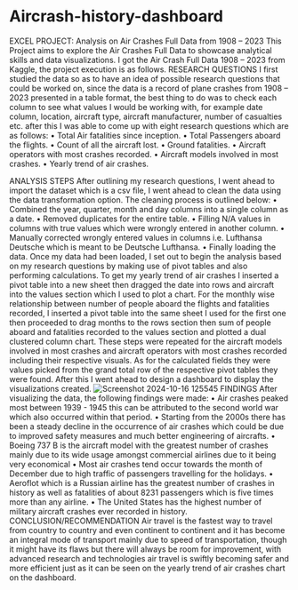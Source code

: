 # Aircrash-history-dashboard

EXCEL PROJECT: Analysis on Air Crashes Full Data from 1908 – 2023
This Project aims to explore the Air Crashes Full Data to showcase analytical skills and data visualizations. I got the Air Crash Full Data 1908 – 2023 from Kaggle, the project execution is as follows.
RESEARCH QUESTIONS
I first studied the data so as to have an idea of possible research questions that could be worked on, since the data is a record of plane crashes from 1908 – 2023 presented in a table format, the best thing to do was to check each column to see what values I would be working with, for example date column, location, aircraft type, aircraft manufacturer, number of casualties etc. after this I was able to come up with eight research questions  which are as follows:
•	Total Air fatalities since inception.
•	Total Passengers aboard the flights.
•	Count of all the aircraft lost.
•	Ground fatalities.
•	Aircraft operators with most crashes recorded.
•	Aircraft models involved in most crashes.
•	Yearly trend of air crashes.

ANALYSIS STEPS
After outlining my research questions, I went ahead to import the dataset which is a csv file, I went ahead to clean the data using the data transformation option. The cleaning process is outlined below:
•	Combined the year, quarter, month and day columns into a single column as a date.
•	Removed duplicates for the entire table.
•	Filling N/A values in columns with true values which were wrongly entered in another column.
•	Manually corrected wrongly entered values in columns i.e. Lufthansa Deutsche which is meant to be Deutsche Lufthansa.
•	Finally loading the data.
 Once my data had been loaded, I set out to begin the analysis based on my research questions by making use of pivot tables and also performing calculations. To get my yearly trend of air crashes I inserted a pivot table into a new sheet then dragged the date into rows and aircraft into the values section which I used to plot a chart. For the monthly wise relationship between number of people aboard the flights and fatalities recorded, I inserted a pivot table into the same sheet I used for the first one then proceeded to drag months to the rows section then sum of people aboard and fatalities recorded to the values section and plotted a dual clustered column chart. These steps were repeated for the aircraft models involved in most crashes and aircraft operators with most crashes recorded including their respective visuals.      								As for the calculated fields they were values picked from the grand total row of the respective pivot tables they were found. After this I went ahead to design a dashboard to display the visualizations created.
![Screenshot 2024-10-16 125545](https://github.com/user-attachments/assets/fbf10390-dd86-4fe2-8478-fcb16cd8789e) 
FINDINGS
After visualizing the data, the following findings were made:
•	Air crashes peaked most between 1939 - 1945 this can be attributed to the second world war which also occurred within that period.
•	Starting from the 2000s there has been a steady decline in the occurrence of air crashes which could be due to improved safety measures and much better engineering of aircrafts.
•	Boeing 737 B is the aircraft model with the greatest number of crashes mainly due to its wide usage amongst commercial airlines due to it being very economical
•	Most air crashes tend occur towards the month of December due to high traffic of passengers travelling for the holidays.
•	Aeroflot which is a Russian airline has the greatest number of crashes in history as well as fatalities of about 8231 passengers which is five times more than any airline.
•	The United States has the highest number of military aircraft crashes ever recorded in history.
CONCLUSION/RECOMMENDATION
Air travel is the fastest way to travel from country to country and even continent to continent and it has become an integral mode of transport mainly due to speed of transportation, though it might have its flaws but there will always be room for improvement, with advanced research and technologies air travel is swiftly becoming safer and more efficient just as it can be seen on the yearly trend of air crashes chart on the dashboard.
